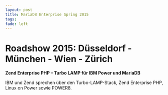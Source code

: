 ```yaml
---
layout: post
title: MariaDB Enterprise Spring 2015
tags: 
fade: left
---
```

Roadshow 2015: Düsseldorf - München - Wien - Zürich
======
**Zend Enterprise PHP – Turbo LAMP für IBM Power und MariaDB**

IBM und Zend sprechen über den Turbo-LAMP-Stack, Zend Enterprise PHP, Linux on Power sowie POWER8.
